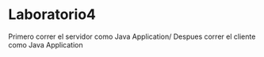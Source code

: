 # Laboratorio4

Primero correr el servidor como Java Application/
Despues correr el cliente como Java Application
